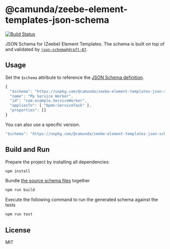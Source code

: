 # @camunda/zeebe-element-templates-json-schema

[![Build Status](https://img.shields.io/github/workflow/status/camunda/element-templates-json-schema/CI)](https://github.com/camunda/element-templates-json-schema/actions?query=workflow%3ACI)


JSON Schema for (Zeebe) Element Templates. The schema is built on top of and validated by [`json-schema@draft-07`](https://json-schema.org/draft-07/json-schema-release-notes.html).


## Usage

Set the `$schema` attribute to reference the [JSON Schema definition](./resources/schema.json).

```js
{
  "$schema": "https://unpkg.com/@camunda/zeebe-element-templates-json-schema/resources/schema.json",
  "name": "My Service Worker",
  "id": "com.example.ServiceWorker",
  "appliesTo": [ "bpmn:ServiceTask" ],
  "properties": []
}
```

You can also use a specific version.

```js
"$schema": "https://unpkg.com/@camunda/zeebe-element-templates-json-schema@0.1.0/resources/schema.json"
```

## Build and Run

Prepare the project by installing all dependencies:

```sh
npm install
```

Bundle [the source schema files](./src) together

```sh
npm run build
```

Execute the following command to run the generated schema against the tests

```sh
npm run test
```

## License

MIT

